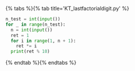 {% tabs %}{% tab title='KT_lastfactorialdigit.py' %}

```py
n_test = int(input())
for _ in range(n_test):
  n = int(input())
  ret = 1
  for i in range(1, n + 1):
    ret *= i
  print(ret % 10)
```

{% endtab %}{% endtabs %}
